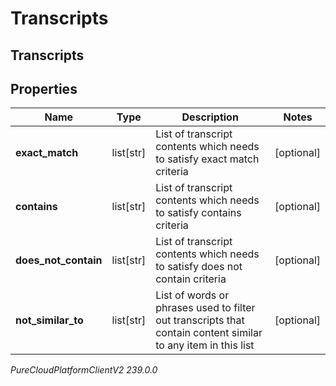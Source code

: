 # Transcripts

## Transcripts

## Properties

|Name | Type | Description | Notes|
|------------ | ------------- | ------------- | -------------|
| **exact_match** | list[str] | List of transcript contents which needs to satisfy exact match criteria | [optional] |
| **contains** | list[str] | List of transcript contents which needs to satisfy contains criteria | [optional] |
| **does_not_contain** | list[str] | List of transcript contents which needs to satisfy does not contain criteria | [optional] |
| **not_similar_to** | list[str] | List of words or phrases used to filter out transcripts that contain content similar to any item in this list | [optional] |



_PureCloudPlatformClientV2 239.0.0_
